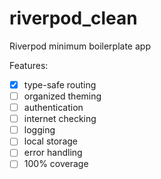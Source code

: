 # riverpod_clean

Riverpod minimum boilerplate app

Features:
- [x] type-safe routing
- [ ] organized theming
- [ ] authentication
- [ ] internet checking
- [ ] logging
- [ ] local storage
- [ ] error handling
- [ ] 100% coverage
